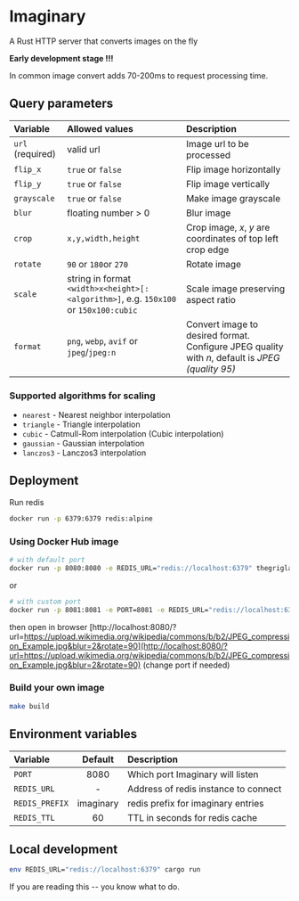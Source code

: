# Imaginary

A Rust HTTP server that converts images on the fly

**Early development stage !!!**

In common image convert adds 70-200ms to request processing time.

## Query parameters

| **Variable**     | **Allowed values**                                                                   | **Description**                                                                                  |
| :--------------- | :----------------------------------------------------------------------------------- | :----------------------------------------------------------------------------------------------- |
| `url` (required) | valid url                                                                            | Image url to be processed                                                                        |
| `flip_x`         | `true` or `false`                                                                    | Flip image horizontally                                                                          |
| `flip_y`         | `true` or `false`                                                                    | Flip image vertically                                                                            |
| `grayscale`      | `true` or `false`                                                                    | Make image grayscale                                                                             |
| `blur`           | floating number > 0                                                                  | Blur image                                                                                       |
| `crop`           | `x,y,width,height`                                                                   | Crop image, *x*, *y* are coordinates of top left crop edge                                       |
| `rotate`         | `90` or `180`or `270`                                                                | Rotate image                                                                                     |
| `scale`          | string in format `<width>x<height>[:<algorithm>]`, e.g. `150x100` or `150x100:cubic` | Scale image preserving aspect ratio                                                              |
| `format`         | `png`, `webp`, `avif` or `jpeg`/`jpeg:n`                                             | Convert image to desired format. Configure JPEG quality with *n*, default is *JPEG (quality 95)* |

### Supported algorithms for scaling
 * `nearest` - Nearest neighbor interpolation
 * `triangle` - Triangle interpolation
 * `cubic` - Catmull-Rom interpolation (Cubic interpolation)
 * `gaussian` - Gaussian interpolation
 * `lanczos3` - Lanczos3 interpolation
## Deployment

Run redis
```bash
docker run -p 6379:6379 redis:alpine
```

### Using Docker Hub image

```bash
# with default port
docker run -p 8080:8080 -e REDIS_URL="redis://localhost:6379" thegriglat/imaginary:latest
```

or

```bash
# with custom port
docker run -p 8081:8081 -e PORT=8081 -e REDIS_URL="redis://localhost:6379" thegriglat/imaginary:latest
```

then open in browser [http://localhost:8080/?url=https://upload.wikimedia.org/wikipedia/commons/b/b2/JPEG_compression_Example.jpg&blur=2&rotate=90](http://localhost:8080/?url=https://upload.wikimedia.org/wikipedia/commons/b/b2/JPEG_compression_Example.jpg&blur=2&rotate=90) (change port if needed)

### Build your own image

```bash
make build
```

## Environment variables

| **Variable**   | **Default** | **Description**                      |
| :------------- | :---------: | :----------------------------------- |
| `PORT`         |    8080     | Which port Imaginary will listen     |
| `REDIS_URL`    |      -      | Address of redis instance to connect |
| `REDIS_PREFIX` |  imaginary  | redis prefix for imaginary entries   |
| `REDIS_TTL`    |     60      | TTL in seconds for redis cache       |


## Local development
```bash
env REDIS_URL="redis://localhost:6379" cargo run 
```

If you are reading this -- you know what to do.
